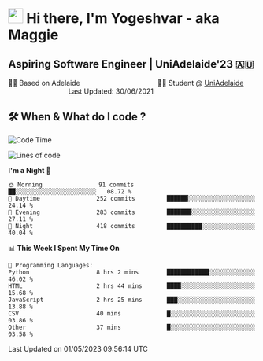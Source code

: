 <h1><img src="https://emojis.slackmojis.com/emojis/images/1531849430/4246/blob-sunglasses.gif?1531849430" width="30"/> Hi there, I'm Yogeshvar - aka Maggie</h1>

## Aspiring Software Engineer | UniAdelaide'23 🇦🇺  
🏂🏻  Based on Adelaide &nbsp;&nbsp;&nbsp;&nbsp;&nbsp;&nbsp;&nbsp;&nbsp;&nbsp;&nbsp;&nbsp;&nbsp;&nbsp;&nbsp;&nbsp;&nbsp;&nbsp;&nbsp;&nbsp;&nbsp;&nbsp;&nbsp;&nbsp;&nbsp;&nbsp;&nbsp;&nbsp;&nbsp;&nbsp;&nbsp;&nbsp;&nbsp;&nbsp;&nbsp;&nbsp;&nbsp;&nbsp;&nbsp;&nbsp;👨‍💻 Student @ [UniAdelaide](https://www.adelaide.edu.au)   &nbsp;&nbsp;&nbsp;&nbsp;&nbsp;&nbsp;&nbsp;&nbsp;&nbsp;&nbsp;&nbsp;&nbsp;&nbsp;&nbsp;&nbsp;&nbsp;&nbsp;&nbsp;&nbsp;&nbsp;&nbsp;&nbsp;&nbsp;&nbsp;&nbsp;&nbsp;&nbsp;&nbsp;&nbsp;&nbsp;&nbsp;Last Updated: 30/06/2021

## 🛠 When & What do I code ?  

<!--START_SECTION:waka-->
![Code Time](http://img.shields.io/badge/Code%20Time-2%2C121%20hrs%2016%20mins-blue)

![Lines of code](https://img.shields.io/badge/From%20Hello%20World%20I%27ve%20Written-3.5%20million%20lines%20of%20code-blue)

**I'm a Night 🦉** 

```text
🌞 Morning                91 commits          ██░░░░░░░░░░░░░░░░░░░░░░░   08.72 % 
🌆 Daytime                252 commits         ██████░░░░░░░░░░░░░░░░░░░   24.14 % 
🌃 Evening                283 commits         ███████░░░░░░░░░░░░░░░░░░   27.11 % 
🌙 Night                  418 commits         ██████████░░░░░░░░░░░░░░░   40.04 % 
```


📊 **This Week I Spent My Time On** 

```text
💬 Programming Languages: 
Python                   8 hrs 2 mins        ████████████░░░░░░░░░░░░░   46.02 % 
HTML                     2 hrs 44 mins       ████░░░░░░░░░░░░░░░░░░░░░   15.68 % 
JavaScript               2 hrs 25 mins       ███░░░░░░░░░░░░░░░░░░░░░░   13.88 % 
CSV                      40 mins             █░░░░░░░░░░░░░░░░░░░░░░░░   03.86 % 
Other                    37 mins             █░░░░░░░░░░░░░░░░░░░░░░░░   03.58 % 
```


 Last Updated on 01/05/2023 09:56:14 UTC
<!--END_SECTION:waka-->
